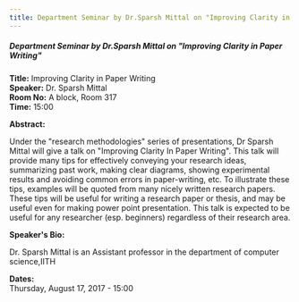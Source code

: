 ```yaml
---
title: Department Seminar by Dr.Sparsh Mittal on "Improving Clarity in Paper Writing"
---
```


##### **Department Seminar by Dr.Sparsh Mittal on "Improving Clarity in Paper Writing"**
**Title:** Improving Clarity in Paper Writing  
**Speaker:** Dr. Sparsh Mittal  
**Room No:** A block, Room 317  
**Time:** 15:00  

**Abstract:**

Under the "research methodologies" series of presentations, Dr Sparsh Mittal will give a talk on "Improving Clarity In Paper Writing". This talk will provide many tips for effectively conveying your research ideas, summarizing past work, making clear diagrams, showing experimental results and avoiding common errors in paper-writing, etc. To illustrate these tips, examples will be quoted from many nicely written research papers. These tips will be useful for writing a research paper or thesis, and may be useful even for making power point presentation. This talk is expected to be useful for any researcher (esp. beginners) regardless of their research area. 

**Speaker's Bio:**

Dr. Sparsh Mittal is an Assistant professor in the department of computer science,IITH

**Dates:**  
Thursday, August 17, 2017 - 15:00